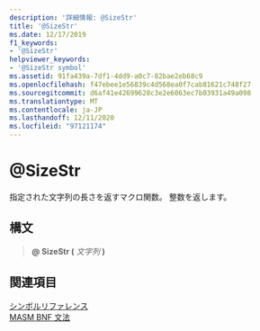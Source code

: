 ```yaml
---
description: '詳細情報: @SizeStr'
title: '@SizeStr'
ms.date: 12/17/2019
f1_keywords:
- '@SizeStr'
helpviewer_keywords:
- '@SizeStr symbol'
ms.assetid: 91fa439a-7df1-4dd9-a0c7-82bae2eb68c9
ms.openlocfilehash: f47ebee1e56839c4d568ea0f7cab81621c748f27
ms.sourcegitcommit: d6af41e42699628c3e2e6063ec7b03931a49a098
ms.translationtype: MT
ms.contentlocale: ja-JP
ms.lasthandoff: 12/11/2020
ms.locfileid: "97121174"
---
```

# <a name="sizestr"></a>\@SizeStr

指定された文字列の長さを返すマクロ関数。 整数を返します。

## <a name="syntax"></a>構文

> **\@ SizeStr (** *文字列* **)**

## <a name="see-also"></a>関連項目

[シンボルリファレンス](symbols-reference.md)\
[MASM BNF 文法](masm-bnf-grammar.md)
